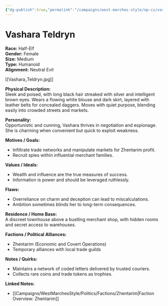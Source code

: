```yaml
---
{"dg-publish":true,"permalink":"/campaigns/west-marches-style/np-cs/vashara-teldryn/"}
---
```


# Vashara Teldryn

**Race:** Half-Elf  
**Gender:** Female  
**Size:** Medium  
**Type:** Humanoid  
**Alignment:** Neutral Evil

[[Vashara_Teldryn.jpg]]

**Physical Description:**  
Sleek and poised, with long black hair streaked with silver and intelligent brown eyes. Wears a flowing white blouse and dark skirt, layered with leather belts for concealed daggers. Moves with quiet purpose, blending easily into crowded streets and markets.

**Personality:**  
Opportunistic and cunning, Vashara thrives in negotiation and espionage. She is charming when convenient but quick to exploit weakness.

**Motives / Goals:**

- Infiltrate trade networks and manipulate markets for Zhentarim profit.  
- Recruit spies within influential merchant families.

**Values / Ideals:**

- Wealth and influence are the true measures of success.  
- Information is power and should be leveraged ruthlessly.

**Flaws:**

- Overreliance on charm and deception can lead to miscalculations.  
- Ambition sometimes blinds her to long-term consequences.

**Residence / Home Base:**  
A discreet townhouse above a bustling merchant shop, with hidden rooms and secret access to warehouses.

**Factions / Political Alliances:**

- Zhentarim (Economic and Covert Operations)  
- Temporary alliances with local trade guilds

**Notes / Quirks:**

- Maintains a network of coded letters delivered by trusted couriers.  
- Collects rare coins and trade tokens as trophies.

**Linked Notes:**

- [[Campaigns/WestMarchesStyle/Politics/Factions/Zhentarim\|Faction Overview: Zhentarim]]
